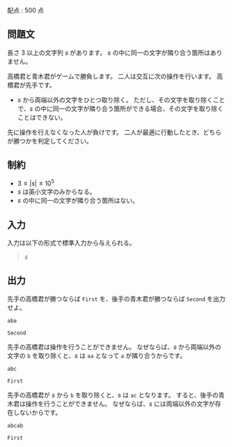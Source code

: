 配点 : $500$ 点

## 問題文

長さ $3$ 以上の文字列 $s$ があります。
$s$ の中に同一の文字が隣り合う箇所はありません。

高橋君と青木君がゲームで勝負します。
二人は交互に次の操作を行います。
高橋君が先手です。

- $s$ から両端以外の文字をひとつ取り除く。 ただし、その文字を取り除くことで、$s$ の中に同一の文字が隣り合う箇所ができる場合、その文字を取り除くことはできない。

先に操作を行えなくなった人が負けです。
二人が最適に行動したとき、どちらが勝つかを判定してください。

## 制約

- $3 \leq |s| \leq 10^5$
- $s$ は英小文字のみからなる。
- $s$ の中に同一の文字が隣り合う箇所はない。

## 入力

入力は以下の形式で標準入力から与えられる。

> $s$

## 出力

先手の高橋君が勝つならば `First` を、後手の青木君が勝つならば `Second` を出力せよ。

```input1
aba
```

```output1
Second
```

先手の高橋君は操作を行うことができません。
なぜならば、$s$ から両端以外の文字の `b` を取り除くと、$s$ は `aa` となって `a` が隣り合うからです。

```input2
abc
```

```output2
First
```

先手の高橋君が $s$ から `b` を取り除くと、$s$ は `ac` となります。
すると、後手の青木君は操作を行うことができません。
なぜならば、$s$ には両端以外の文字が存在しないからです。

```input3
abcab
```

```output3
First
```